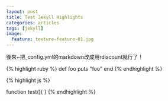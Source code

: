 ```yaml
---
layout: post
title: Test Jekyll Highlights	
categories: articles
tags: [jekyll]
image:
  feature: texture-feature-01.jpg
---
```

後來~把_config.yml的markdown改成用rdiscount就行了！

{% highlight ruby %}
def foo
	puts "foo"
end
{% endhighlight %}

{% highlight js %}

function test(){
}
{% endhighlight %}